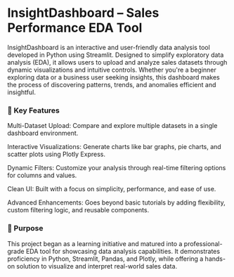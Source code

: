 # InsightDashboard – Sales Performance EDA Tool
InsightDashboard is an interactive and user-friendly data analysis tool developed in Python using Streamlit. Designed to simplify exploratory data analysis (EDA), it allows users to upload and analyze sales datasets through dynamic visualizations and intuitive controls. Whether you're a beginner exploring data or a business user seeking insights, this dashboard makes the process of discovering patterns, trends, and anomalies efficient and insightful.

### 🔑 Key Features
Multi-Dataset Upload: Compare and explore multiple datasets in a single dashboard environment.

Interactive Visualizations: Generate charts like bar graphs, pie charts, and scatter plots using Plotly Express.

Dynamic Filters: Customize your analysis through real-time filtering options for columns and values.

Clean UI: Built with a focus on simplicity, performance, and ease of use.

Advanced Enhancements: Goes beyond basic tutorials by adding flexibility, custom filtering logic, and reusable components.

### 🎯 Purpose
This project began as a learning initiative and matured into a professional-grade EDA tool for showcasing data analysis capabilities. It demonstrates proficiency in Python, Streamlit, Pandas, and Plotly, while offering a hands-on solution to visualize and interpret real-world sales data.
